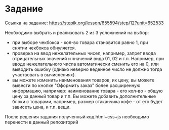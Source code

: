 # Задание

Ссылка на задание: https://stepik.org/lesson/655594/step/12?unit=652533

Необходимо выбрать и реализовать 2 из 3 усложнений на выбор:
- при выборе чекбокса - кол-во товара становится равно 1, при снятии чекбокса обнуляется.
- проверка на ввод нежелательных чисел, например, запрет ввода отрицательных значений и значений вида 01, 02 и т.п. Например, при вводе нежелательного числа автоматически сменить его на 0, или выводить ошибку (однако неверно веденное число не должно тогда участвовать в вычислениях).
- вы можете изменить наименования товаров, их цену, вы можете вывести по кнопке "Оформить заказ" более расширенную информацию, например: наименование товара - его кол-во - общую цену за данный товар и т.п. Вы можете добавить дополнительные блоки с товарами, например, размер стаканчика кофе - от его будет зависеть цена, и т.п. вещи.

После решения задания полученный код html+css+js необходимо перенести в данный репозиторий

